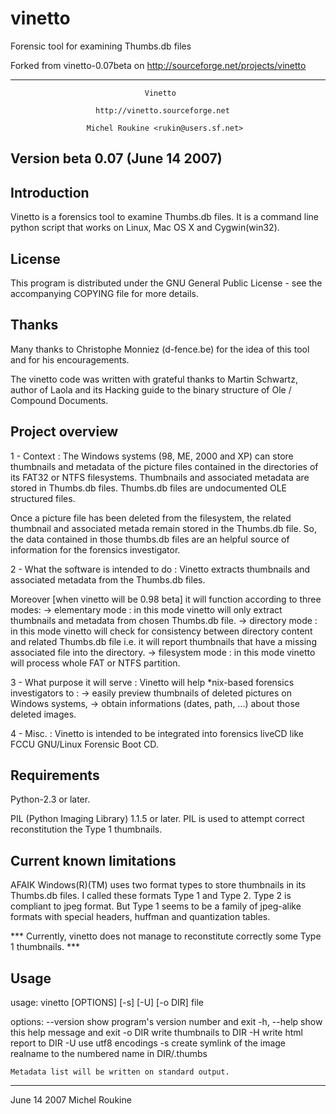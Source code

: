 vinetto
=======

Forensic tool for examining Thumbs.db files

Forked from vinetto-0.07beta on http://sourceforge.net/projects/vinetto

------------------------------------------------------------------------------

                                  Vinetto

                       http://vinetto.sourceforge.net

                     Michel Roukine <rukin@users.sf.net>



Version beta 0.07 (June 14 2007)
------------------

Introduction
------------

Vinetto is a forensics tool to examine Thumbs.db files.
It is a command line python script that works on Linux, Mac OS X and
Cygwin(win32).


License
-------

This program is distributed under the GNU General Public License - see the
accompanying COPYING file for more details.


Thanks
------
Many thanks to Christophe Monniez (d-fence.be) for the idea of this tool and
for his encouragements.

The vinetto code was written with grateful thanks to Martin Schwartz, author of
Laola and its Hacking guide to the binary structure of Ole / Compound Documents.


Project overview
----------------
1 - Context : The Windows systems (98, ME, 2000 and XP) can store thumbnails
and metadata of the picture files contained in the directories of its FAT32 or
NTFS filesystems. 
Thumbnails and associated metadata are stored in Thumbs.db files. 
Thumbs.db files are undocumented OLE structured files.

Once a picture file has been deleted from the filesystem, the related thumbnail
and associated metada remain stored in the Thumbs.db file. So, the data
contained in those thumbs.db files are an helpful source of information for the
forensics investigator.

2 - What the software is intended to do : Vinetto extracts thumbnails and
associated metadata from the Thumbs.db files.

Moreover [when vinetto will be 0.98 beta] it will function according to three
modes:
  -> elementary mode : in this mode vinetto will only extract thumbnails and
     metadata from chosen Thumbs.db file.
  -> directory mode : in this mode vinetto will check for consistency between
     directory content and related Thumbs.db file i.e. it will report
     thumbnails that have a missing associated file into the directory.
  -> filesystem mode : in this mode vinetto will process whole FAT or NTFS
     partition. 

3 - What purpose it will serve : Vinetto will help *nix-based forensics
investigators to : 
  -> easily preview thumbnails of deleted pictures on Windows systems, 
  -> obtain informations (dates, path, ...) about those deleted images. 

4 - Misc. : Vinetto is intended to be integrated into forensics liveCD like
FCCU GNU/Linux Forensic Boot CD.


Requirements
------------

Python-2.3 or later.

PIL (Python Imaging Library) 1.1.5 or later. PIL is used to attempt correct
reconstitution the Type 1 thumbnails. 


Current known limitations
-------------------------

AFAIK Windows(R)(TM) uses two format types to store thumbnails in its Thumbs.db
files.
I called these formats Type 1 and Type 2.
Type 2 is compliant to jpeg format. But Type 1 seems to be a family of
jpeg-alike formats with special headers, huffman and quantization tables. 

*** Currently, vinetto does not manage to reconstitute correctly some Type 1
thumbnails. ***


Usage
-----

usage: vinetto [OPTIONS] [-s] [-U] [-o DIR] file

options:
  --version   show program's version number and exit
  -h, --help  show this help message and exit
  -o DIR      write thumbnails to DIR
  -H          write html report to DIR
  -U          use utf8 encodings
  -s          create symlink of the image realname to the numbered name in
              DIR/.thumbs


	Metadata list will be written on standard output.

--------------
June 14 2007
Michel Roukine
